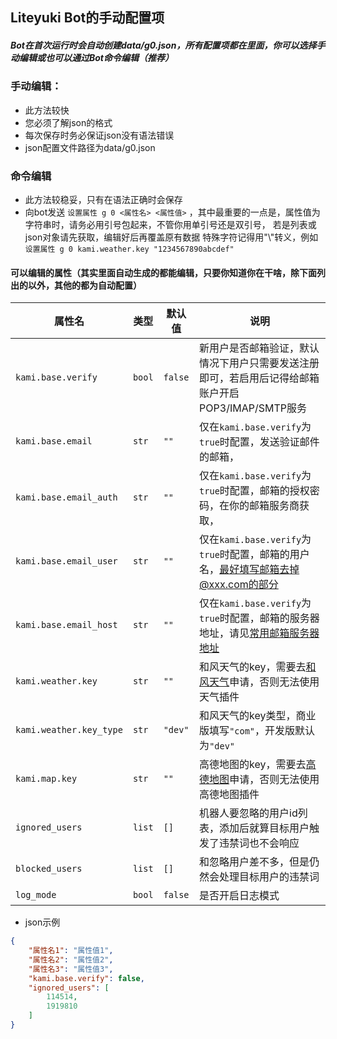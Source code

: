 ## Liteyuki Bot的手动配置项

##### Bot在首次运行时会自动创建data/g0.json，所有配置项都在里面，你可以选择手动编辑或也可以通过Bot命令编辑（推荐）

### 手动编辑：

- 此方法较快
- 您必须了解json的格式
- 每次保存时务必保证json没有语法错误
- json配置文件路径为data/g0.json

### 命令编辑

- 此方法较稳妥，只有在语法正确时会保存
- 向bot发送 `设置属性 g 0 <属性名> <属性值>` ，其中最重要的一点是，属性值为字符串时，请务必用引号包起来，不管你用单引号还是双引号，
  若是列表或json对象请先获取，编辑好后再覆盖原有数据
  特殊字符记得用"\\"转义，例如`设置属性 g 0 kami.weather.key "1234567890abcdef"`

#### 可以编辑的属性（其实里面自动生成的都能编辑，只要你知道你在干啥，除下面列出的以外，其他的都为自动配置）

| 属性名                     | 类型     | 默认值     | 说明                                                                                                         |
|-------------------------|--------|---------|------------------------------------------------------------------------------------------------------------|
| `kami.base.verify`      | `bool` | `false` | 新用户是否邮箱验证，默认情况下用户只需要发送注册即可，若启用后记得给邮箱账户开启POP3/IMAP/SMTP服务                                                   |
| `kami.base.email`       | `str`  | `""`    | 仅在`kami.base.verify`为`true`时配置，发送验证邮件的邮箱，                                                                  |
| `kami.base.email_auth`  | `str`  | `""`    | 仅在`kami.base.verify`为`true`时配置，邮箱的授权密码，在你的邮箱服务商获取，                                                         |
| `kami.base.email_user`  | `str`  | `""`    | 仅在`kami.base.verify`为`true`时配置，邮箱的用户名，最好填写邮箱去掉@xxx.com的部分                                                  |
| `kami.base.email_host`  | `str`  | `""`    | 仅在`kami.base.verify`为`true`时配置，邮箱的服务器地址，请见[常用邮箱服务器地址](https://cloud.tencent.com/developer/article/1181227) |
| `kami.weather.key`      | `str`  | `""`    | 和风天气的key，需要去[和风天气](https://console.qweather.com/#/apps)申请，否则无法使用天气插件                                       |
| `kami.weather.key_type` | `str`  | `"dev"` | 和风天气的key类型，商业版填写`"com"`，开发版默认为`"dev"`                                                                      |
| `kami.map.key`          | `str`  | `""`    | 高德地图的key，需要去[高德地图](https://console.amap.com/dev/key/app)申请，否则无法使用高德地图插件                                    ||
| `ignored_users`         | `list` | `[]`    | 机器人要忽略的用户id列表，添加后就算目标用户触发了违禁词也不会响应                                                                         |
| `blocked_users`         | `list` | `[]`    | 和忽略用户差不多，但是仍然会处理目标用户的违禁词                                                                                   |
| `log_mode`              | `bool` | `false` | 是否开启日志模式                                                                                                   |

- json示例

```json
{
    "属性名1": "属性值1",
    "属性名2": "属性值2",
    "属性名3": "属性值3",
    "kami.base.verify": false,
    "ignored_users": [
        114514,
        1919810
    ]
}
```